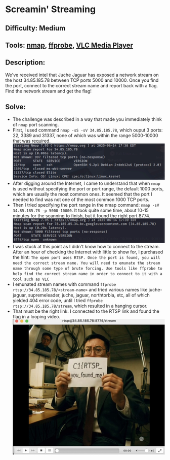 # Screamin' Streaming
## Difficulty: Medium
## Tools: [nmap](https://www.kali.org/tools/nmap/), [ffprobe](https://docs.tdarr.io/blog/how-to-install-ffprobe-and-gather-data-from-a-media-file/), [VLC Media Player](https://www.videolan.org/vlc/)
## Description:
We've received intel that Juche Jaguar has exposed a network stream on the host 34.85.185.78 between TCP ports 5000 and 10000. Once you find the port, connect to the correct stream name and report back with a flag.
Find the network stream and get the flag!
## Solve:
- The challenge was described in a way that made you immediately think of ```nmap``` port scanning.
- First, I used command ```nmap -sS -sV 34.85.185.78```, which ouput 3 ports: 22, 3389 and 31337, none of which was within the range 5000-10000 that was required.
![nmap-1](nmap-1.jpg)
- After digging around the Internet, I came to understand that when ```nmap``` is used without specifying the port or port range, the default 1000 ports, which are usually the most common ones. It seemed that the port I needed to find was not one of the most common 1000 TCP ports.
- Then I tried specifying the port range in the nmap command: ```nmap -sV 34.85.185.78 -p 5000-10000```. It took quite some time, about 10-15 minutes for the scanning to finish, but it found the right port 8774.
![nmap-2](nmap-2.jpg)
- I was stuck at this point as I didn't know how to connect to the stream. After an hour of checking the Internet with little to show for, I purchased the hint: ```The open port uses RTSP. Once the port is found, you will need the correct stream name. You will need to emunate the stream name through some type of brute forcing. Use tools like ffprobe to help find the correct stream name in order to connect to it with a tool such as VLC```
- I emunated stream names with command ```ffprobe rtsp://34.85.185.78/<stream-name>``` and tried various names like juche-jaguar, supremeleader, juche, jaguar, northtorbia, etc, all of which yielded 404 error code, until I tried ```ffprobe rtsp://34.85.185.78/stream```, which resulted in a hanging cursor.
- That must be the right link. I connected to the RTSP link and found the flag in a looping video.
![flag](flag.jpg)